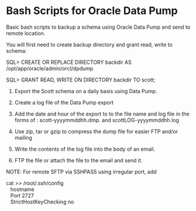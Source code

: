 # Bash Scripts for Oracle Data Pump

Basic bash scripts to backup a schema using Oracle Data Pump and send to remote location.


You will first need to create backup directory and grant read, write to schema:

SQL> CREATE OR REPLACE DIRECTORY backdir AS /opt/app/oracle/admin/orcl/dpdump  
  
SQL> GRANT READ, WRITE ON DIRECTORY backdir TO scott; 

1. Export the Scott schema on a daily basis using Data Pump.

2. Create a log file of the Data Pump export

3. Add the date and hour of the export to to the file name and log file in the forms of : scott-yyyymmddhh.dmp. and scottLOG-yyyymmddhh.log

4. Use zip, tar or gzip to compress the dump file for easier FTP and/or mailing

5. Write the contents of the log file into the body of an email.

6. FTP the file or attach the file to the email and send it.

NOTE: For remote SFTP via SSHPASS using irregular port, add 

cat >> /root/.ssh/config  
  &nbsp;&nbsp; 
  hostname   
  &nbsp;&nbsp;
  Port 2727   
  &nbsp;&nbsp;
  StrictHostKeyChecking no 
  &nbsp;




